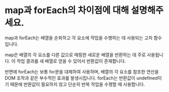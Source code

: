 # map과 forEach의 차이점에 대해 설명해주세요.

map과 forEach는 배열을 순회하고 각 요소에 작업을 수행하는 데 사용되는 고차 함수입니다.

map은 배열의 각 요소를 다른 값으로 매핑한 새로운 배열을 반환하는 데 주로 사용됩니다. 이 작업 결과를 새 배열로 얻을 수 있어서 반환값이 존재합니다.

반면에 forEach는 보통 for문을 대체하여 사용하며, 배열의 각 요소를 참조한 연산을 DOM 조작과 같은 부수적인 효과를 발생시킵니다. forEach는 반환값이 undefined이기 때문에 반환값이 필요하지 않고 단순히 반복 작업을 수행할 때 사용합니다.